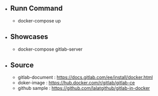 - ## Runn Command
  - docker-compose up

- ## Showcases
  - docker-compose gitlab-server 

- ## Source 
  - gitlab-document : https://docs.gitlab.com/ee/install/docker.html
  - doker-image : https://hub.docker.com/r/gitlab/gitlab-ce
  - github sample : https://github.com/lalatgithub/gitlab-in-docker

